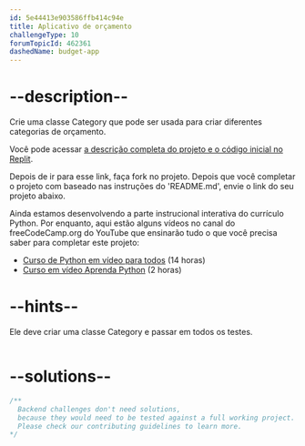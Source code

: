 ```yaml
---
id: 5e44413e903586ffb414c94e
title: Aplicativo de orçamento
challengeType: 10
forumTopicId: 462361
dashedName: budget-app
---
```


# --description--

Crie uma classe Category que pode ser usada para criar diferentes categorias de orçamento.

Você pode acessar [a descrição completa do projeto e o código inicial no Replit](https://replit.com/github/freeCodeCamp/boilerplate-budget-app).

Depois de ir para esse link, faça fork no projeto. Depois que você completar o projeto com baseado nas instruções do 'README.md', envie o link do seu projeto abaixo.

Ainda estamos desenvolvendo a parte instrucional interativa do currículo Python. Por enquanto, aqui estão alguns vídeos no canal do freeCodeCamp.org do YouTube que ensinarão tudo o que você precisa saber para completar este projeto:

<ul>
  <li>
    <a href='https://www.freecodecamp.org/news/python-for-everybody/'>Curso de Python em vídeo para todos</a> (14 horas)
  </li>
  <li>
    <a href='https://www.freecodecamp.org/news/learn-python-basics-in-depth-video-course/'>Curso em vídeo Aprenda Python</a> (2 horas)
  </li>
</ul>

# --hints--

Ele deve criar uma classe Category e passar em todos os testes.

```js

```

# --solutions--

```js
/**
  Backend challenges don't need solutions,
  because they would need to be tested against a full working project.
  Please check our contributing guidelines to learn more.
*/
```
